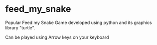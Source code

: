 # feed_my_snake

Popular Feed my Snake Game developed using python and its graphics library "turtle".

Can be played using Arrow keys on your keyboard

